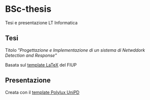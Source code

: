 # BSc-thesis

Tesi e presentazione LT Informatica

## Tesi

Titolo _"Progettazione e Implementazione di un sistema di Netwddork Detection and Response"_

Basata sul [template LaTeX](https://github.com/FIUP/Thesis-template) del FIUP

## Presentazione

Creata con il [template Polylux UniPD](https://github.com/augustozanellato/polylux-unipd)